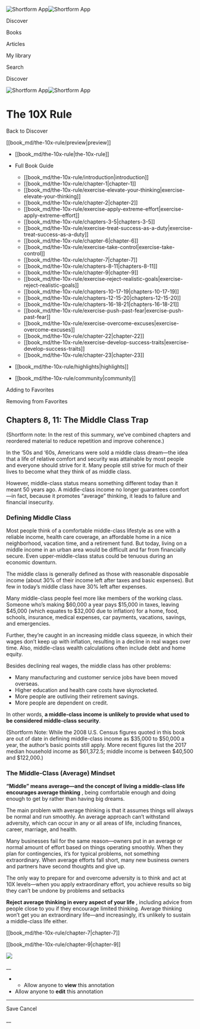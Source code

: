 ![Shortform App](/img/logo.36a2399e.svg)![Shortform App](/img/logo-dark.70c1b072.svg)

Discover

Books

Articles

My library

Search

Discover

![Shortform App](/img/logo.36a2399e.svg)![Shortform App](/img/logo-dark.70c1b072.svg)

# The 10X Rule

Back to Discover

[[book_md/the-10x-rule/preview|preview]]

  * [[book_md/the-10x-rule|the-10x-rule]]
  * Full Book Guide

    * [[book_md/the-10x-rule/introduction|introduction]]
    * [[book_md/the-10x-rule/chapter-1|chapter-1]]
    * [[book_md/the-10x-rule/exercise-elevate-your-thinking|exercise-elevate-your-thinking]]
    * [[book_md/the-10x-rule/chapter-2|chapter-2]]
    * [[book_md/the-10x-rule/exercise-apply-extreme-effort|exercise-apply-extreme-effort]]
    * [[book_md/the-10x-rule/chapters-3-5|chapters-3-5]]
    * [[book_md/the-10x-rule/exercise-treat-success-as-a-duty|exercise-treat-success-as-a-duty]]
    * [[book_md/the-10x-rule/chapter-6|chapter-6]]
    * [[book_md/the-10x-rule/exercise-take-control|exercise-take-control]]
    * [[book_md/the-10x-rule/chapter-7|chapter-7]]
    * [[book_md/the-10x-rule/chapters-8-11|chapters-8-11]]
    * [[book_md/the-10x-rule/chapter-9|chapter-9]]
    * [[book_md/the-10x-rule/exercise-reject-realistic-goals|exercise-reject-realistic-goals]]
    * [[book_md/the-10x-rule/chapters-10-17-19|chapters-10-17-19]]
    * [[book_md/the-10x-rule/chapters-12-15-20|chapters-12-15-20]]
    * [[book_md/the-10x-rule/chapters-16-18-21|chapters-16-18-21]]
    * [[book_md/the-10x-rule/exercise-push-past-fear|exercise-push-past-fear]]
    * [[book_md/the-10x-rule/exercise-overcome-excuses|exercise-overcome-excuses]]
    * [[book_md/the-10x-rule/chapter-22|chapter-22]]
    * [[book_md/the-10x-rule/exercise-develop-success-traits|exercise-develop-success-traits]]
    * [[book_md/the-10x-rule/chapter-23|chapter-23]]
  * [[book_md/the-10x-rule/highlights|highlights]]
  * [[book_md/the-10x-rule/community|community]]



Adding to Favorites 

Removing from Favorites 

## Chapters 8, 11: The Middle Class Trap

(Shortform note: In the rest of this summary, we’ve combined chapters and reordered material to reduce repetition and improve coherence.)

In the ‘50s and ‘60s, Americans were sold a middle class dream—the idea that a life of relative comfort and security was attainable by most people and everyone should strive for it. Many people still strive for much of their lives to become what they think of as middle class.

However, middle-class status means something different today than it meant 50 years ago. A middle-class income no longer guarantees comfort—in fact, because it promotes “average” thinking, it leads to failure and financial insecurity.

### Defining Middle Class

Most people think of a comfortable middle-class lifestyle as one with a reliable income, health care coverage, an affordable home in a nice neighborhood, vacation time, and a retirement fund. But today, living on a middle income in an urban area would be difficult and far from financially secure. Even upper-middle-class status could be tenuous during an economic downturn.

The middle class is generally defined as those with reasonable disposable income (about 30% of their income left after taxes and basic expenses). But few in today’s middle class have 30% left after expenses.

Many middle-class people feel more like members of the working class. Someone who’s making $60,000 a year pays $15,000 in taxes, leaving $45,000 (which equates to $32,000 due to inflation) for a home, food, schools, insurance, medical expenses, car payments, vacations, savings, and emergencies.

Further, they’re caught in an increasing middle class squeeze, in which their wages don’t keep up with inflation, resulting in a decline in real wages over time. Also, middle-class wealth calculations often include debt and home equity.

Besides declining real wages, the middle class has other problems:

  * Many manufacturing and customer service jobs have been moved overseas.
  * Higher education and health care costs have skyrocketed.
  * More people are outliving their retirement savings.
  * More people are dependent on credit.



In other words, **a middle-class income is unlikely to provide what used to be considered middle-class security**.

(Shortform Note: While the 2008 U.S. Census figures quoted in this book are out of date in defining middle-class income as $35,000 to $50,000 a year, the author’s basic points still apply. More recent figures list the 2017 median household income as $61,372.5; middle income is between $40,500 and $122,000.)

### The Middle-Class (Average) Mindset

**“Middle” means average—and the concept of living a middle-class life encourages average thinking** , being comfortable enough and doing enough to get by rather than having big dreams.

The main problem with average thinking is that it assumes things will always be normal and run smoothly. An average approach can’t withstand adversity, which can occur in any or all areas of life, including finances, career, marriage, and health.

Many businesses fail for the same reason—owners put in an average or normal amount of effort based on things operating smoothly. When they plan for contingencies, it’s for typical problems, not something extraordinary. When average efforts fall short, many new business owners and partners have second thoughts and give up.

The only way to prepare for and overcome adversity is to think and act at 10X levels—when you apply extraordinary effort, you achieve results so big they can’t be undone by problems and setbacks

**Reject average thinking in every aspect of your life** , including advice from people close to you if they encourage limited thinking. Average thinking won’t get you an extraordinary life—and increasingly, it’s unlikely to sustain a middle-class life either.

[[book_md/the-10x-rule/chapter-7|chapter-7]]

[[book_md/the-10x-rule/chapter-9|chapter-9]]

![](https://bat.bing.com/action/0?ti=56018282&Ver=2&mid=b995958d-4260-40a2-89e9-29eb0bdd7bb8&sid=f30c5e70639211ee87d33f0876d93783&vid=f30c9700639211eeb3a75d830392c94f&vids=0&msclkid=N&pi=0&lg=en-US&sw=800&sh=600&sc=24&nwd=1&tl=Shortform%20%7C%20Book&p=https%3A%2F%2Fwww.shortform.com%2Fapp%2Fbook%2Fthe-10x-rule%2Fchapters-8-11&r=&lt=465&evt=pageLoad&sv=1&rn=999106)

__

  *   * Allow anyone to **view** this annotation
  * Allow anyone to **edit** this annotation



* * *

Save Cancel

__



